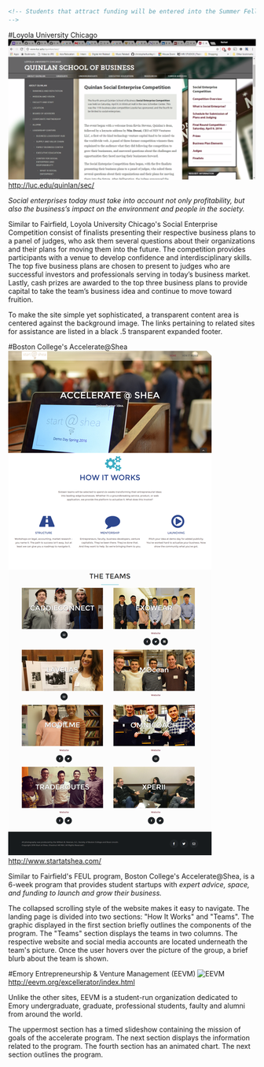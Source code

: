```html
<!-- Students that attract funding will be entered into the Summer Fellows program at the Fairfield University Entrepreneurship Laboratory (FUEL) where expert mentors will guide them through the process of launching their companies. The summer program will conclude with a second investor Showcase event where the startups can attract direct investment from local investors and alumni.
-->
```

#Loyola University Chicago
![Quilan Social Enterprise Competition](images/screenshot_luc.png)
http://luc.edu/quinlan/sec/

*Social enterprises today must take into account not only profitability, but also the business’s impact on the environment and people in the society.*

Similar to Fairfield, Loyola University Chicago's Social Enterprise Competition consist of finalists presenting their respective business plans to a panel of judges, who ask them several questions about their organizations and their plans for moving them into the future. The competition provides participants with a venue to develop confidence and interdisciplinary skills. The top five business plans are chosen to present to judges who are successful investors and professionals serving in today’s business market. Lastly, cash prizes are awarded to the top three business plans to provide capital to take the team’s business idea and continue to move toward fruition.

To make the site simple yet sophisticated, a transparent content area is centered against the background image. The links pertaining to related sites for assistance are listed in a black .5 transparent expanded footer.

#Boston College's Accelerate@Shea
![start@SHEA](images/screenshot_startatshea.png)
http://www.startatshea.com/

Similar to Fairfield's FEUL program, Boston College's Accelerate@Shea, is a 6-week program that provides student startups with *expert advice, space, and funding to launch and grow their business.*

The collapsed scrolling style of the website makes it easy to navigate. The landing page is divided into two sections: "How It Works" and "Teams". The graphic displayed in the first section briefly outlines the components of the program. The "Teams" section displays the teams in two columns. The respective website and social media accounts are located underneath the team's picture. Once the user hovers over the picture of the group, a brief blurb about the team is shown.

#Emory Entrepreneurship & Venture Management (EEVM)
![EEVM](images/screenshot_eevm.png)
http://eevm.org/excellerator/index.html

Unlike the other sites, EEVM is a student-run organization dedicated to Emory undergraduate, graduate, professional students, faulty and alumni from around the world.

The uppermost section has a timed slideshow containing the mission of  goals of the accelerate program. The next section displays the information related to the program. The fourth section has an animated chart. The next section outlines the program.
